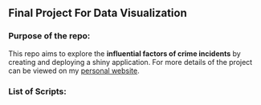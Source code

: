## Final Project For Data Visualization

### Purpose of the repo:

This repo aims to explore the **influential factors of crime incidents** by creating and deploying a shiny application. For more details of the project can be viewed on my [personal website](https://donghao-wu.github.io/projects/datavis1/).

### List of Scripts:

